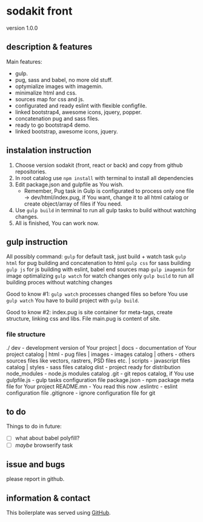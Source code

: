 # sodakit front
version 1.0.0

## description & features
Main features:
- gulp.
- pug, sass and babel, no more old stuff.
- optymialize images with imagemin.
- minimalize html and css.
- sources map for css and js.
- configurated and ready eslint with flexible configfile.
- linked bootstrap4, awesome icons, jquery, popper.
- concatenation pug and sass files.
- ready to go bootstrap4 demo.
- linked bootstrap, awesome icons, jquery.

## instalation instruction
1. Choose version sodakit (front, react or back) and copy from github repositories.
2. In root catalog use `npm install` with terminal to install all dependencies
3. Edit package.json and gulpfile as You wish.
   - Remember, Pug task in Gulp is configurated to process only one file -> dev/html/index.pug, if You want, change it to all html catalog or create object/array of files if You need.
4. Use `gulp build` in terminal to run all gulp tasks to build without watching changes.
5. All is finished, You can work now.

## gulp instruction
All possibly command:
`gulp` for default task, just build + watch task
`gulp html` for pug building and concatenation to html
`gulp css` for sass building
`gulp js` for js building with eslint, babel end sources map
`gulp imagemin` for image optimalizing
`gulp watch` for watch changes only
`gulp build` to run all building proces without watching changes

Good to know #1: `gulp watch` processes changed files so before You use `gulp watch` You have to build project with `gulp build`.

Good to know #2: index.pug is site container for meta-tags, create structure, linking css and libs. File main.pug is content of site.

### file structure
./
  dev - development version of Your project
  |  docs - documentation of Your project catalog
  |  html - pug files
  |  images - images catalog
  |  others - others sources files like vectors, rastrers, PSD files etc.
  |  scripts - javascript files catalog
  |  styles - sass files catalog
  dist - project ready for distribution
  node_modules - node.js modules catalog
  .git - git repos catalog, if You use
  gulpfile.js - gulp tasks configuration file
  package.json - npm package meta file for Your project
  README.mn - You read this now
  .eslintrc - eslint configuration file
  .gitignore - ignore configuration file for git

## to do
Things to do in future:
- [ ] what about babel polyfill?
- [ ] *maybe* browserify task

## issue and bugs
please report in github.

## information & contact
This boilerplate was served using [GitHub](https://github.com/).

